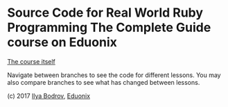 # Source Code for Real World Ruby Programming The Complete Guide course on Eduonix

[The course itself](https://www.eduonix.com/affiliates/id/95-10487)

Navigate between branches to see the code for different lessons. You may also compare branches to see what has changed between lessons.

(c) 2017 [Ilya Bodrov](http://bodrovis.tech), [Eduonix](https://eduonix.com)

